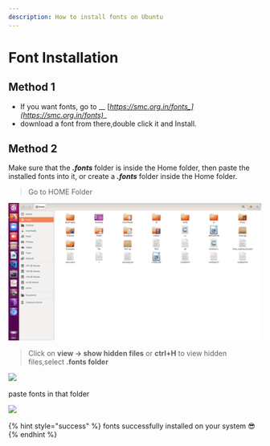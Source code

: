 ```yaml
---
description: How to install fonts on Ubuntu
---
```


# Font Installation

## Method 1

* &#x20;If you want fonts, go to __ [_https://smc.org.in/fonts_](https://smc.org.in/fonts)__
* download a font from there,double click it and Install.

## Method 2



Make sure that the _**.fonts**_ folder is inside the Home folder, then paste the installed fonts into it, or create a _**.fonts**_ folder inside the Home folder.

> Go to HOME Folder

![](<../.gitbook/assets/Screenshot from 2020-11-02 19-58-09.png>)

> Click on **view -> show hidden files** or **ctrl+H** to view hidden files,select **.fonts folder**

![](../.gitbook/assets/new.png)

paste fonts in that folder

![](../.gitbook/assets/new1.png)

{% hint style="success" %}
fonts successfully installed on your system :sunglasses:&#x20;
{% endhint %}
